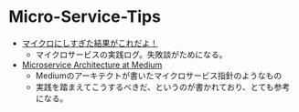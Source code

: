 # Micro-Service-Tips

- [マイクロにしすぎた結果がこれだよ！](https://www.slideshare.net/mosa_siru/ss-64839846)
  - マイクロサービスの実践ログ。失敗談がためになる。
- [Microservice Architecture at Medium](https://medium.engineering/microservice-architecture-at-medium-9c33805eb74f)
  - Mediumのアーキテクトが書いたマイクロサービス指針のようなもの
  - 実践を踏まえてこうするべきだ、というのが書かれており、とても参考になる。